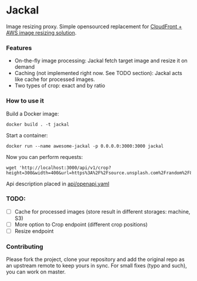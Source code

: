 # Jackal
Image resizing proxy. Simple opensourced replacement for [CloudFront + AWS image resizing solution](https://aws.amazon.com/blogs/networking-and-content-delivery/resizing-images-with-amazon-cloudfront-lambdaedge-aws-cdn-blog/).

### Features
- On-the-fly image processing: Jackal fetch target image and resize it on demand
- Caching (not implemented right now. See TODO section): Jackal acts like cache for processed images.
- Two types of crop: exact and by ratio

### How to use it
Build a Docker image:
```
docker build . -t jackal
```
Start a container:
```
docker run --name awesome-jackal -p 0.0.0.0:3000:3000 jackal
```
Now you can perform requests:
```
wget 'http://localhost:3000/api/v1/crop?height=300&width=400&url=https%3A%2F%2Fsource.unsplash.com%2Frandom%2F800x600'
```

Api description placed in [api/openapi.yaml](https://github.com/astoliarov/jackal/blob/master/api/openapi.yaml)

### TODO:
 - [ ] Cache for processed images (store result in different storages: machine, S3)
 - [ ] More option to Crop endpoint (different crop positions)
 - [ ] Resize endpoint

### Contributing

Please fork the project, clone your repository and add the original repo as an upstream remote to keep yours in sync.
For small fixes (typo and such), you can work on master.


